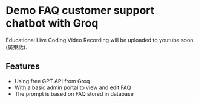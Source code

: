 # Demo FAQ customer support chatbot with Groq

Educational Live Coding Video Recording will be uploaded to youtube soon (廣東話).

## Features

- Using free GPT API from Groq
- With a basic admin portal to view and edit FAQ
- The prompt is based on FAQ stored in database
